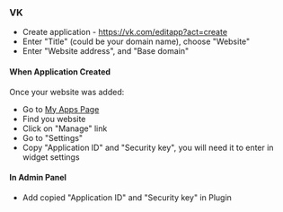 ### VK
- Create application - https://vk.com/editapp?act=create
- Enter "Title" (could be your domain name), choose "Website"
- Enter "Website address", and "Base domain" 


#### When Application Created 
Once your website was added:
- Go to [My Apps Page](https://vk.com/apps?act=manage)
- Find you website
- Click on "Manage" link
- Go to "Settings" 
- Copy "Application ID" and "Security key", you will need it to enter in widget settings


#### In Admin Panel
- Add copied "Application ID" and "Security key" in Plugin
